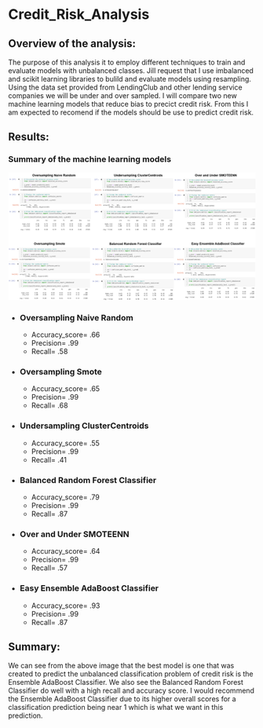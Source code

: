 # Credit_Risk_Analysis

## Overview of the analysis:

The purpose of this analysis it to employ different techniques to train and evaluate models with unbalanced classes. Jill request that I use imbalanced and scikit learning libraries to bulild and evaluate models using resampling. Using the data set provided from LendingClub and other lending service companies we will be under and over sampled.  I will compare two new machine learning models that reduce bias to precict credit risk. From this I am expected to recomend if the models should be use to predict credit risk.  

## Results: 
### Summary of the machine learning models
![Summary](https://github.com/Coachnmomof3/Credit_Risk_Analysis/blob/main/Summary%20of%20the%20machine%20learning%20models.png)

* ### Oversampling Naive Random
    * Accuracy_score= .66
    * Precision= .99
    * Recall= .58

* ### Oversampling Smote
    * Accuracy_score= .65
    * Precision= .99
    * Recall= .68

* ### Undersampling ClusterCentroids
    * Accuracy_score= .55
    * Precision= .99
    * Recall= .41

* ### Balanced Random Forest Classifier
    * Accuracy_score= .79
    * Precision= .99
    * Recall= .87

* ### Over and Under SMOTEENN
    * Accuracy_score= .64
    * Precision= .99
    * Recall= .57

* ### Easy Ensemble AdaBoost Classifier
    * Accuracy_score= .93
    * Precision= .99
    * Recall= .87

## Summary: 

We can see from the above image that the best model is one that was created to predict the unbalanced classification problem of credit risk is the Ensemble AdaBoost Classifier. We also see the Balanced Random Forest Classifier do well with a high recall and accuracy score. I would recommend the Ensemble AdaBoost Classifier due to its higher overall scores for a classification prediction being near 1 which is what we want in this prediction.

